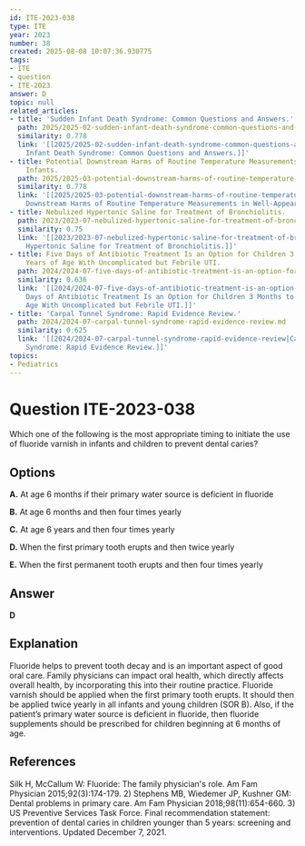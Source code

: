 ```yaml
---
id: ITE-2023-038
type: ITE
year: 2023
number: 38
created: 2025-08-08 10:07:36.930775
tags:
- ITE
- question
- ITE-2023
answer: D
topic: null
related_articles:
- title: 'Sudden Infant Death Syndrome: Common Questions and Answers.'
  path: 2025/2025-02-sudden-infant-death-syndrome-common-questions-and-answers.md
  similarity: 0.778
  link: '[[2025/2025-02-sudden-infant-death-syndrome-common-questions-and-answers|Sudden
    Infant Death Syndrome: Common Questions and Answers.]]'
- title: Potential Downstream Harms of Routine Temperature Measurements in Well-Appearing
    Infants.
  path: 2025/2025-03-potential-downstream-harms-of-routine-temperature-measuremen.md
  similarity: 0.778
  link: '[[2025/2025-03-potential-downstream-harms-of-routine-temperature-measuremen|Potential
    Downstream Harms of Routine Temperature Measurements in Well-Appearing Infants.]]'
- title: Nebulized Hypertonic Saline for Treatment of Bronchiolitis.
  path: 2023/2023-07-nebulized-hypertonic-saline-for-treatment-of-bronchiolitis.md
  similarity: 0.75
  link: '[[2023/2023-07-nebulized-hypertonic-saline-for-treatment-of-bronchiolitis|Nebulized
    Hypertonic Saline for Treatment of Bronchiolitis.]]'
- title: Five Days of Antibiotic Treatment Is an Option for Children 3 Months to 5
    Years of Age With Uncomplicated but Febrile UTI.
  path: 2024/2024-07-five-days-of-antibiotic-treatment-is-an-option-for-children.md
  similarity: 0.636
  link: '[[2024/2024-07-five-days-of-antibiotic-treatment-is-an-option-for-children|Five
    Days of Antibiotic Treatment Is an Option for Children 3 Months to 5 Years of
    Age With Uncomplicated but Febrile UTI.]]'
- title: 'Carpal Tunnel Syndrome: Rapid Evidence Review.'
  path: 2024/2024-07-carpal-tunnel-syndrome-rapid-evidence-review.md
  similarity: 0.625
  link: '[[2024/2024-07-carpal-tunnel-syndrome-rapid-evidence-review|Carpal Tunnel
    Syndrome: Rapid Evidence Review.]]'
topics:
- Pediatrics
---
```


# Question ITE-2023-038

Which one of the following is the most appropriate timing to initiate the use of fluoride varnish in infants and children to prevent dental caries?

## Options

**A.** At age 6 months if their primary water source is deficient in fluoride

**B.** At age 6 months and then four times yearly

**C.** At age 6 years and then four times yearly

**D.** When the first primary tooth erupts and then twice yearly

**E.** When the first permanent tooth erupts and then four times yearly

## Answer

**D**

## Explanation

Fluoride helps to prevent tooth decay and is an important aspect of good oral care. Family physicians can impact oral health, which directly affects overall health, by incorporating this into their routine practice. Fluoride varnish should be applied when the first primary tooth erupts. It should then be applied twice yearly in all infants and young children (SOR B). Also, if the patient’s primary water source is deficient in fluoride, then fluoride supplements should be prescribed for children beginning at 6 months of age.

## References

Silk H, McCallum W: Fluoride: The family physician's role. Am Fam Physician 2015;92(3):174-179. 2) Stephens MB, Wiedemer JP, Kushner GM: Dental problems in primary care. Am Fam Physician 2018;98(11):654-660. 3) US Preventive Services Task Force. Final recommendation statement: prevention of dental caries in children younger than 5 years: screening and interventions. Updated December 7, 2021.

